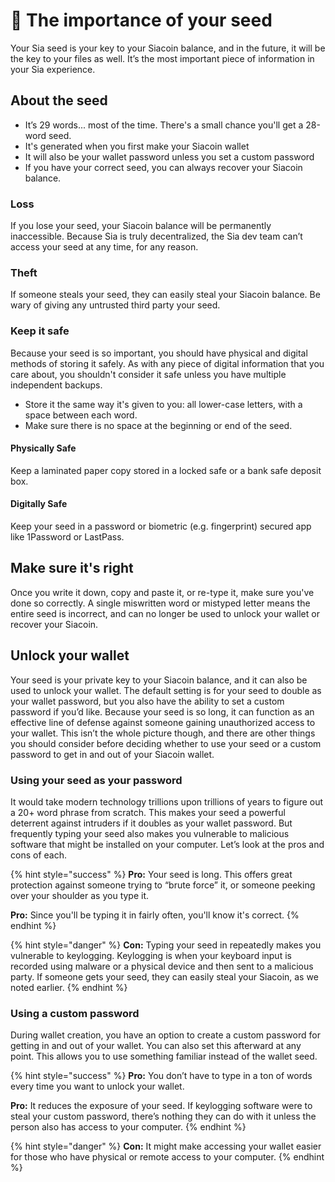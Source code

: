 # 🚧 The importance of your seed

Your Sia seed is your key to your Siacoin balance, and in the future, it will be the key to your files as well. It’s the most important piece of information in your Sia experience.

## About the seed

* It’s 29 words... most of the time. There's a small chance you'll get a 28-word seed.
* It's generated when you first make your Siacoin wallet
* It will also be your wallet password unless you set a custom password
* If you have your correct seed, you can always recover your Siacoin balance.

### Loss

If you lose your seed, your Siacoin balance will be permanently inaccessible. Because Sia is truly decentralized, the Sia dev team can’t access your seed at any time, for any reason.

### Theft

If someone steals your seed, they can easily steal your Siacoin balance. Be wary of giving any untrusted third party your seed.

### Keep it safe

Because your seed is so important, you should have physical and digital methods of storing it safely. As with any piece of digital information that you care about, you shouldn't consider it safe unless you have multiple independent backups.

* Store it the same way it's given to you: all lower-case letters, with a space between each word.
* Make sure there is no space at the beginning or end of the seed.

#### Physically Safe

Keep a laminated paper copy stored in a locked safe or a bank safe deposit box.

#### Digitally Safe

Keep your seed in a password or biometric (e.g. fingerprint) secured app like 1Password or LastPass.

## Make sure it's right

Once you write it down, copy and paste it, or re-type it, make sure you've done so correctly. A single miswritten word or mistyped letter means the entire seed is incorrect, and can no longer be used to unlock your wallet or recover your Siacoin.

## Unlock your wallet

Your seed is your private key to your Siacoin balance, and it can also be used to unlock your wallet. The default setting is for your seed to double as your wallet password, but you also have the ability to set a custom password if you’d like. Because your seed is so long, it can function as an effective line of defense against someone gaining unauthorized access to your wallet. This isn’t the whole picture though, and there are other things you should consider before deciding whether to use your seed or a custom password to get in and out of your Siacoin wallet.

### Using your seed as your password

It would take modern technology trillions upon trillions of years to figure out a 20+ word phrase from scratch. This makes your seed a powerful deterrent against intruders if it doubles as your wallet password. But frequently typing your seed also makes you vulnerable to malicious software that might be installed on your computer. Let’s look at the pros and cons of each.

{% hint style="success" %}
**Pro:** Your seed is long. This offers great protection against someone trying to “brute force” it, or someone peeking over your shoulder as you type it.

**Pro:** Since you'll be typing it in fairly often, you'll know it's correct.
{% endhint %}

{% hint style="danger" %}
**Con:** Typing your seed in repeatedly makes you vulnerable to keylogging. Keylogging is when your keyboard input is recorded using malware or a physical device and then sent to a malicious party. If someone gets your seed, they can easily steal your Siacoin, as we noted earlier.
{% endhint %}

### Using a custom password

During wallet creation, you have an option to create a custom password for getting in and out of your wallet. You can also set this afterward at any point. This allows you to use something familiar instead of the wallet seed.

{% hint style="success" %}
**Pro:** You don’t have to type in a ton of words every time you want to unlock your wallet.

**Pro:** It reduces the exposure of your seed. If keylogging software were to steal your custom password, there’s nothing they can do with it unless the person also has access to your computer.
{% endhint %}

{% hint style="danger" %}
**Con:** It might make accessing your wallet easier for those who have physical or remote access to your computer.
{% endhint %}
